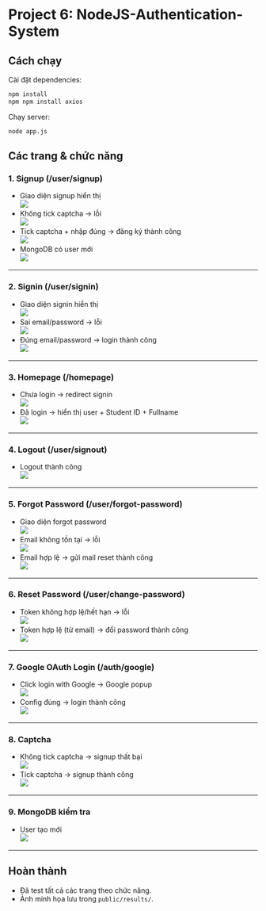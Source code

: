 # Project 6: NodeJS-Authentication-System

## Cách chạy
Cài đặt dependencies:
```bash
npm install
npm npm install axios
```

Chạy server:
```bash
node app.js
```

## Các trang & chức năng

### 1. Signup (/user/signup)
- Giao diện signup hiển thị  
  ![](public/results/signup_page.png)  
- Không tick captcha → lỗi  
  ![](public/results/signup_fail_captcha.png)  
- Tick captcha + nhập đúng → đăng ký thành công  
  ![](public/results/signup_success.png)  
- MongoDB có user mới  
  ![](public/results/mongo_user_created.png)  

---

### 2. Signin (/user/signin)
- Giao diện signin hiển thị  
  ![](public/results/signin_page.png)  
- Sai email/password → lỗi  
  ![](public/results/signin_fail.png)  
- Đúng email/password → login thành công  
  ![](public/results/signin_success.png)  

---

### 3. Homepage (/homepage)
- Chưa login → redirect signin  
  ![](public/results/profile_redirect.png)  
- Đã login → hiển thị user + Student ID + Fullname  
  ![](public/results/profile_success.png)  

---

### 4. Logout (/user/signout)
- Logout thành công  
  ![](public/results/logout.png)  

---

### 5. Forgot Password (/user/forgot-password)
- Giao diện forgot password  
  ![](public/results/forgot_page.png)  
- Email không tồn tại → lỗi  
  ![](public/results/forgot_fail.png)  
- Email hợp lệ → gửi mail reset thành công  
  ![](public/results/forgot_success.png)  
---

### 6. Reset Password (/user/change-password)
- Token không hợp lệ/hết hạn → lỗi  
  ![](public/results/reset_fail.png)  
- Token hợp lệ (từ email) → đổi password thành công  
  ![](public/results/reset_success.png)  


---

### 7. Google OAuth Login (/auth/google)
- Click login with Google → Google popup  
  ![](public/results/google_login.png)  
- Config đúng → login thành công  
  ![](public/results/google_success.png)  

---

### 8. Captcha
- Không tick captcha → signup thất bại  
  ![](public/results/signup_fail_captcha.png)  
- Tick captcha → signup thành công  
  ![](public/results/signup_success.png)  

---

### 9. MongoDB kiểm tra
- User tạo mới  
  ![](public/results/mongo_user_created.png)   

---

## Hoàn thành
- Đã test tất cả các trang theo chức năng.  
- Ảnh minh họa lưu trong `public/results/`.  
